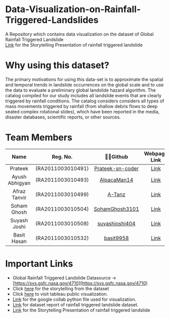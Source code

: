 # Data-Visualization-on-Rainfall-Triggered-Landslides
A Repository which contains data visualization on the dataset of Global Rainfall Triggered Landslide\
[Link](https://tome.app/information-visualization-583/information-visualization-clfr1v6yjc4tz85pep049cp86) for the Storytelling Presentation of rainfall triggered landslide
# Why using this dataset?
The primary motivations for using this data-set is to approximate the spatial and temporal trends in landslide occurrences on the global scale and to use the data to evaluate a preliminary global landslide hazard algorithm. The catalog compiled for our study includes all landslide events that are clearly triggered by rainfall conditions. The catalog considers considers all types of mass movements triggered by rainfall (from shallow debris flows to deep seated complex rotational slides), which have been reported in the media, disaster databases, scientific reports, or other sources.
# Team Members
| Name |  Reg. No.  | 👨‍💻Github| Webpage Link| Dataset Report |
|:-----:|:--------:|:------:|:------:|:------:|
|Prateek        |(RA2011003010491)| [Prateek-sn-coder](https://github.com/Prateek-sn-coder)|[Link](https://prateek-sn-coder.github.io/18CSE301J_RA2011003010491/)|[Link](https://www.overleaf.com/read/wfcqmgscbggc)|
|Ayush Abhigyan |(RA2011003010493)| [AlpacaMan14](https://github.com/AlpacaMan14)|[Link](https://alpacaman14.github.io/18CSE301J_RA2011003010493/)|[Link]( https://www.overleaf.com/read/qjqptcjkscvw)|
|Afraz Tanvir   |(RA2011003010499)| [A-Tanz](https://github.com/A-Tanz)|[Link](https://a-tanz.github.io/18CSE301J_RA2011003010499/)|[Link](https://www.overleaf.com/read/fcsxdxxwhydt)|
|Soham Ghosh    |(RA2011003010504)| [SohamGhosh3101](https://github.com/SohamGhosh3101)|[Link](https://sohamghosh3101.github.io/18CSE301J_RA2011003010504/)|[Link](https://www.overleaf.com/read/wkgfcttbwqjr)|
|Suyash Joshi   |(RA2011003010508)| [suyashjoshi404](https://github.com/suyashjoshi404)|[Link](https://altacc4502.github.io/18CSE301J_RA2011003010508/)||
|Basit Hasan    |(RA2011003010532)| [basit9958](https://github.com/basit9958)|[Link](https://basit9958.github.io/18CSE301J-RA2011003010532/)|[Link](https://nl.overleaf.com/read/bqwxcbytttnb)|
# Important Links
* Global Rainfall Triggered Landslide Datasource -> [https://svs.gsfc.nasa.gov/4710](https://svs.gsfc.nasa.gov/4710)
* Click [here](https://drive.google.com/file/d/1AOET75OqwMO06htRx5r5ErsoKXvAKLbI/view) for the storytelling from the dataset
* Click [here](https://public.tableau.com/views/RainfallTriggeredLandslides/Story1?:language=en-GB&publish=yes&:display_count=n&:origin=viz_share_link) to visit tableau public visualization.
* [Link](https://colab.research.google.com/drive/1Zmc-d_XLXloTX0uwOHMbPSIRzrlDfJtI?usp=sharing) for the google collab python file used for visualization.
* [Link](https://www.overleaf.com/project/63d66c897177863b4744966b) for dataset report of rainfall triggered landslide dataset.
* [Link](https://tome.app/information-visualization-583/information-visualization-clfr1v6yjc4tz85pep049cp86) for the Storytelling Presentation of rainfall triggered landslide
